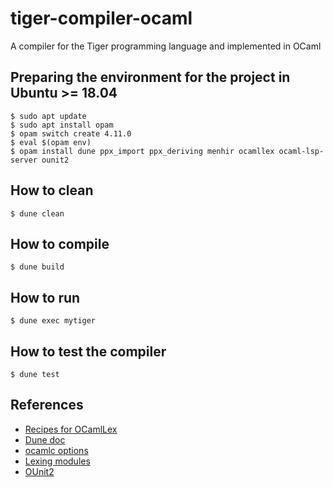 # tiger-compiler-ocaml

A compiler for the Tiger programming language and implemented in OCaml

## Preparing the environment for the project in Ubuntu >= 18.04

```
$ sudo apt update
$ sudo apt install opam
$ opam switch create 4.11.0
$ eval $(opam env)
$ opam install dune ppx_import ppx_deriving menhir ocamllex ocaml-lsp-server ounit2
```

## How to clean

```
$ dune clean
```

## How to compile

```
$ dune build
```

## How to run

```
$ dune exec mytiger
```

## How to test the compiler

```
$ dune test
```

## References

 - [Recipes for OCamlLex](https://medium.com/@huund/recipes-for-ocamllex-bb4efa0afe53)
 - [Dune doc](https://dune.readthedocs.io/en/stable/index.html)
 - [ocamlc options](https://ocaml.jp/refman/ch08s02.html)
 - [Lexing modules](https://ocaml.jp/?Lexing)
 - [OUnit2](https://github.com/gildor478/ounit)
